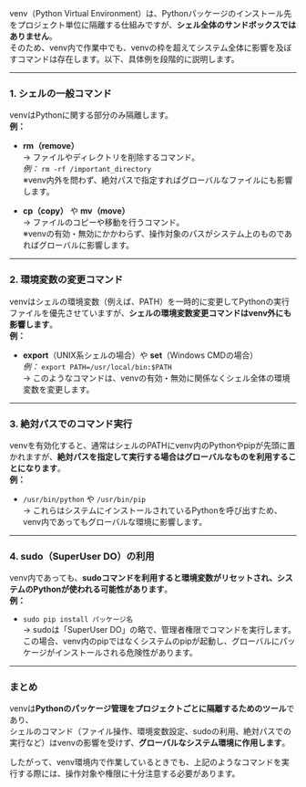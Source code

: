 venv（Python Virtual Environment）は、Pythonパッケージのインストール先をプロジェクト単位に隔離する仕組みですが、**シェル全体のサンドボックスではありません**。  
そのため、venv内で作業中でも、venvの枠を超えてシステム全体に影響を及ぼすコマンドは存在します。以下、具体例を段階的に説明します。

---

### 1. シェルの一般コマンド

venvはPythonに関する部分のみ隔離します。  
**例：**  
- **rm（remove）**  
  → ファイルやディレクトリを削除するコマンド。  
  *例：* `rm -rf /important_directory`  
  ※venv内外を問わず、絶対パスで指定すればグローバルなファイルにも影響します。

- **cp（copy）** や **mv（move）**  
  → ファイルのコピーや移動を行うコマンド。  
  ※venvの有効・無効にかかわらず、操作対象のパスがシステム上のものであればグローバルに影響します。

---

### 2. 環境変数の変更コマンド

venvはシェルの環境変数（例えば、PATH）を一時的に変更してPythonの実行ファイルを優先させていますが、**シェルの環境変数変更コマンドはvenv外にも影響します**。  
**例：**  
- **export**（UNIX系シェルの場合）や **set**（Windows CMDの場合）  
  *例：* `export PATH=/usr/local/bin:$PATH`  
  → このようなコマンドは、venvの有効・無効に関係なくシェル全体の環境変数を変更します。

---

### 3. 絶対パスでのコマンド実行

venvを有効化すると、通常はシェルのPATHにvenv内のPythonやpipが先頭に置かれますが、**絶対パスを指定して実行する場合はグローバルなものを利用することになります**。  
**例：**  
- `/usr/bin/python` や `/usr/bin/pip`  
  → これらはシステムにインストールされているPythonを呼び出すため、venv内であってもグローバルな環境に影響します。

---

### 4. sudo（SuperUser DO）の利用

venv内であっても、**sudoコマンドを利用すると環境変数がリセットされ、システムのPythonが使われる可能性があります**。  
**例：**  
- `sudo pip install パッケージ名`  
  → sudoは「SuperUser DO」の略で、管理者権限でコマンドを実行します。  
  この場合、venv内のpipではなくシステムのpipが起動し、グローバルにパッケージがインストールされる危険性があります。

---

### まとめ

venvは**Pythonのパッケージ管理をプロジェクトごとに隔離するためのツール**であり、  
シェルのコマンド（ファイル操作、環境変数設定、sudoの利用、絶対パスでの実行など）はvenvの影響を受けず、**グローバルなシステム環境に作用します**。

したがって、venv環境内で作業しているときでも、上記のようなコマンドを実行する際には、操作対象や権限に十分注意する必要があります。